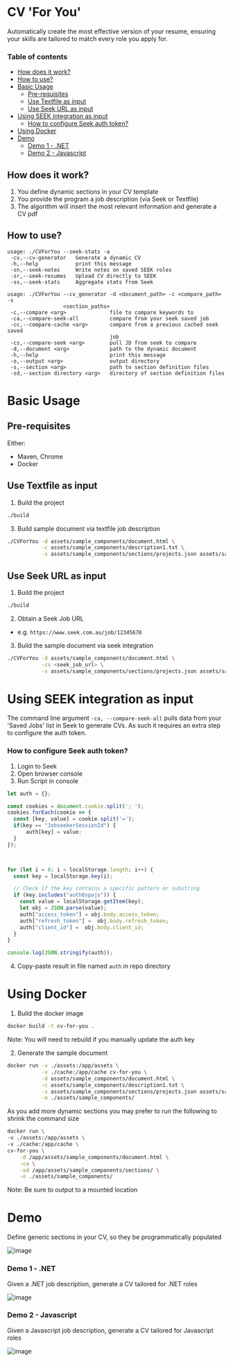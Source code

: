 # CV 'For You'

Automatically create the most effective version of your resume, ensuring your skills are tailored to match every role you apply for.

### Table of contents
- [How does it work?](#how-does-it-work)
- [How to use?](#how-to-use)
- [Basic Usage](#basic-usage)
   * [Pre-requisites](#pre-requisites)
   * [Use Textfile as input](#use-textfile-as-input)
   * [Use Seek URL as input](#use-seek-url-as-input)
- [Using SEEK integration as input](#using-seek-integration-as-input)
   * [How to configure Seek auth token?](#how-to-configure-seek-auth-token)
- [Using Docker](#using-docker)   
- [Demo](#demo)
   * [Demo 1 - .NET](#demo-1---net)
   * [Demo 2 - Javascript](#demo-2---javascript)

## How does it work?
1. You define dynamic sections in your CV template
2. You provide the program a job description (via Seek or Textfile)
3. The algorithm will insert the most relevant information and generate a CV pdf

## How to use?
```
usage: ./CVForYou --seek-stats -a
 -cv,--cv-generator   Generate a dynamic CV
 -h,--help            print this message
 -sn,--seek-notes     Write notes on saved SEEK roles
 -sr,--seek-resumes   Upload CV directly to SEEK
 -ss,--seek-stats     Aggregate stats from Seek
```

```
usage: ./CVForYou --cv_generator -d <document_path> -c <compare_path> -s
                  <section_paths>
 -c,--compare <arg>              file to compare keywords to
 -ca,--compare-seek-all          compare from your seek saved job
 -cc,--compare-cache <arg>       compare from a previous cached seek saved
                                 job
 -cs,--compare-seek <arg>        pull JD from seek to compare
 -d,--document <arg>             path to the dynamic document
 -h,--help                       print this message
 -o,--output <arg>               output directory
 -s,--section <arg>              path to section definition files
 -sd,--section directory <arg>   directory of section definition files
```

# Basic Usage
## Pre-requisites
Either:
- Maven, Chrome
- Docker

## Use Textfile as input
1. Build the project
``` bash
./build
```
3. Build sample document via textfile job description
``` bash
./CVForYou -d assets/sample_components/document.html \
           -c assets/sample_components/description1.txt \
           -s assets/sample_components/sections/projects.json assets/sample_components/sections/tags.json
```

## Use Seek URL as input
1. Build the project
``` bash
./build
```
2. Obtain a Seek Job URL
- e.g. `https://www.seek.com.au/job/12345678`
3. Build the sample document via seek integration
``` bash
./CVForYou -d assets/sample_components/document.html \
           -cs <seek_job_url> \
           -s assets/sample_components/sections/projects.json assets/sample_components/sections/tags.json
```


# Using SEEK integration as input
The command line argument `-ca, --compare-seek-all` pulls data from your 'Saved Jobs' list in Seek to generate CVs. As such it requires an extra step to configure the auth token. 

### How to configure Seek auth token?
1. Login to Seek
2. Open browser console
3. Run Script in console
``` js
let auth = {};

const cookies = document.cookie.split('; ');
cookies.forEach(cookie => {
  const [key, value] = cookie.split('=');
  if(key == "JobseekerSessionId") { 
      auth[key] = value;
  }
});



for (let i = 0; i < localStorage.length; i++) {
  const key = localStorage.key(i);

  // Check if the key contains a specific pattern or substring
  if (key.includes("auth0spajs")) {
    const value = localStorage.getItem(key);
    let obj = JSON.parse(value);
    auth["access_token"] = obj.body.access_token;
    auth["refresh_token"] =  obj.body.refresh_token;
    auth["client_id"] =  obj.body.client_id;
  }
}

console.log(JSON.stringify(auth));

```

4. Copy-paste result in file named `auth` in repo directory


# Using Docker
1. Build the docker image
``` bash
docker build -t cv-for-you .
```

Note: You will need to rebuild if you manually update the auth key

2. Generate the sample document
``` bash
docker run -v ./assets:/app/assets \
           -v ./cache:/app/cache cv-for-you \
           -d assets/sample_components/document.html \
           -c assets/sample_components/description1.txt \
           -s assets/sample_components/sections/projects.json assets/sample_components/sections/tags.json \
           -o ./assets/sample_components/
```

As you add more dynamic sections you may prefer to run the following to shrink the command size

``` bash
docker run \
-v ./assets:/app/assets \
-v ./cache:/app/cache \
cv-for-you \
	-d /app/assets/sample_components/document.html \
	-ca \
	-sd /app/assets/sample_components/sections/ \
	-o ./assets/sample_components/
```

Note: Be sure to output to a mounted location

# Demo
Define generic sections in your CV, so they be programmatically populated

![image](https://github.com/user-attachments/assets/5b89d723-d546-43b3-af23-e0d68a8bf846)


### Demo 1 - .NET
Given a .NET job description, generate a CV tailored for .NET roles

![image](https://github.com/user-attachments/assets/dfc8fea7-4a8f-445b-987e-07526c2c4fa8)


### Demo 2 - Javascript
Given a Javascript job description, generate a CV tailored for Javascript roles

![image](https://github.com/user-attachments/assets/fec42896-58c6-4996-950c-b94741bd3dd3)


